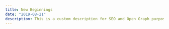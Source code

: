 ```yaml
---
title: New Beginnings
date: "2019-08-21"
description: This is a custom description for SEO and Open Graph purposes, rather than the default generated excerpt. Simply add a description field to the frontmatter.
---
```

